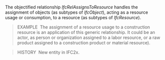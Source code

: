 ﻿The objectified relationship _IfcRelAssignsToResource_ handles the assignment of objects (as subtypes of _IfcObject_), acting as a resource usage or consumption, to a resource (as subtypes of _IfcResource_).

> EXAMPLE&nbsp; The assignment of a resource usage to a construction resource is an application of this generic relationship. It could be an actor, as person or organization assigned to a labor resource, or a raw product assigned to a construction product or material resource).

> HISTORY&nbsp; New entity in IFC2x.